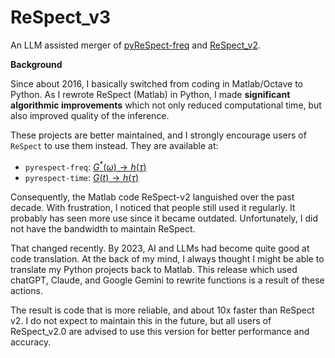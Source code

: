# ReSpect_v3

An LLM assisted merger of [pyReSpect-freq](https://github.com/shane5ul/pyrespect-freq) and [ReSpect_v2](https://www.mathworks.com/matlabcentral/fileexchange/54322-respect-v2-0).

**Background**

Since about 2016, I basically switched from coding in Matlab/Octave to Python. As I rewrote ReSpect (Matlab) in Python, I made **significant algorithmic improvements** which not only reduced computational time, but also improved quality of the inference. 

These projects are better maintained, and I strongly encourage users of `ReSpect` to use them instead. They are available at:

* `pyrespect-freq`: [$G^{*}(\omega) \rightarrow h(\tau)$](\url{https://github.com/shane5ul/pyReSpect-freq})
* `pyrespect-time`: [$G(t) \rightarrow h(\tau)$](\url{https://github.com/shane5ul/pyReSpect-time})

Consequently, the Matlab code ReSpect-v2 languished over the past decade. With frustration, I noticed that people still used it regularly. It probably has seen more use since it became outdated. Unfortunately, I did not have the bandwidth to maintain ReSpect.

That changed recently. By 2023, AI and LLMs had become quite good at code translation. At the back of my mind, I always thought I might be able to translate my Python projects back to Matlab. This release which used chatGPT, Claude, and Google Gemini to rewrite functions is a result of these actions.

The result is code that is more reliable, and about 10x faster than ReSpect v2. I do not expect to maintain this in the future, but all users of ReSpect_v2.0 are advised to use this version for better performance and accuracy.
